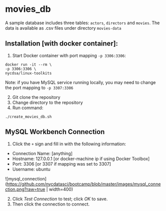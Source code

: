 # movies_db


A sample database includes three tables: `actors`, `directors` and `movies`. The data is available as .csv files under directory `movies-data`

## Installation [with docker container]:

1. Start Docker container with port mapping `-p 3306:3306`:

  ```
  docker run -it --rm \
  -p 3306:3306 \
  nycdsa/linux-toolkits
  ```
  
  Note: if you have MySQL service running locally, you may need to change the port mapping to `-p 3307:3306`
  
2. Git clone the repository
3. Change directory to the repository
4. Run command:

  ```
  ./create_movies_db.sh
  ```

## MySQL Workbench Connection

1. Click the `+` sign and fill in with the following information:
  - Connection Name: [anything]
  - Hostname: 127.0.0.1 [or docker-machine ip if using Docker Toolbox]
  - Port: 3306 [or 3307 if mapping was set to 3307]
  - Username: ubuntu

  ![mysql_connection](https://github.com/nycdatasci/bootcamp/blob/master/images/mysql_connection.png?raw=true | width=400)

2. Click *Test Connection* to test; click *OK* to save. 
3. Then click the connection to connect.
